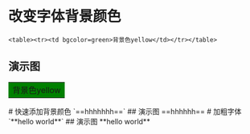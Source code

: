 # 改变字体背景颜色
``<table><tr><td bgcolor=green>背景色yellow</td></tr></table>``
## 演示图
<table><tr><td bgcolor=green>背景色yellow</td></tr></table>
# 快速添加背景颜色
`==hhhhhhh==`
## 演示图
==hhhhhh==
# 加粗字体
`**hello world**`
## 演示图
**hello world**
